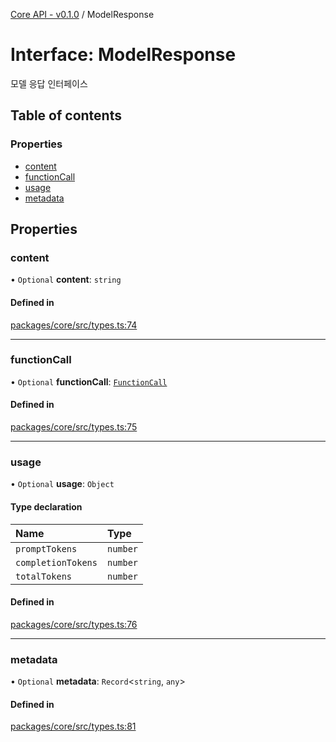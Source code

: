 [Core API - v0.1.0](/robota/api-reference/core/) / ModelResponse

# Interface: ModelResponse

모델 응답 인터페이스

## Table of contents

### Properties

- [content](/robota/api-reference/core/interfaces/ModelResponse#content)
- [functionCall](/robota/api-reference/core/interfaces/ModelResponse#functioncall)
- [usage](/robota/api-reference/core/interfaces/ModelResponse#usage)
- [metadata](/robota/api-reference/core/interfaces/ModelResponse#metadata)

## Properties

### <a id="content" name="content"></a> content

• `Optional` **content**: `string`

#### Defined in

[packages/core/src/types.ts:74](https://github.com/robotaio/robota/blob/main/packages/core/src/types.ts#L74)

___

### <a id="functioncall" name="functioncall"></a> functionCall

• `Optional` **functionCall**: [`FunctionCall`](/robota/api-reference/core/interfaces/FunctionCall)

#### Defined in

[packages/core/src/types.ts:75](https://github.com/robotaio/robota/blob/main/packages/core/src/types.ts#L75)

___

### <a id="usage" name="usage"></a> usage

• `Optional` **usage**: `Object`

#### Type declaration

| Name | Type |
| :------ | :------ |
| `promptTokens` | `number` |
| `completionTokens` | `number` |
| `totalTokens` | `number` |

#### Defined in

[packages/core/src/types.ts:76](https://github.com/robotaio/robota/blob/main/packages/core/src/types.ts#L76)

___

### <a id="metadata" name="metadata"></a> metadata

• `Optional` **metadata**: `Record`\<`string`, `any`\>

#### Defined in

[packages/core/src/types.ts:81](https://github.com/robotaio/robota/blob/main/packages/core/src/types.ts#L81)
